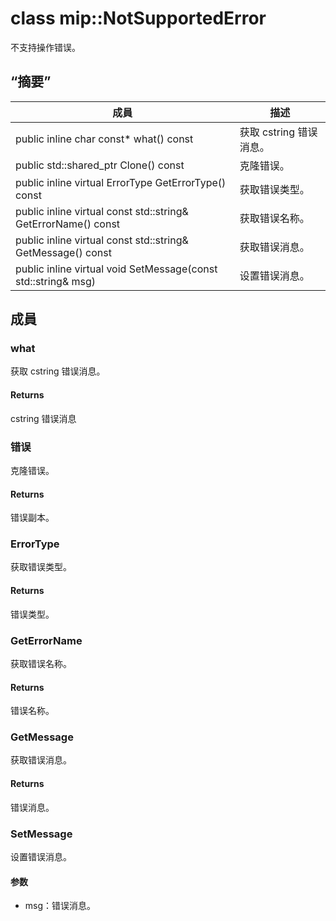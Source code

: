# <a name="class-mipnotsupportederror"></a>class mip::NotSupportedError 
不支持操作错误。
  
## <a name="summary"></a>“摘要”
 成員                        | 描述                                
--------------------------------|---------------------------------------------
public inline char const* what() const  |  获取 cstring 错误消息。
public std::shared_ptr<Error> Clone() const  |  克隆错误。
public inline virtual ErrorType GetErrorType() const  |  获取错误类型。
public inline virtual const std::string& GetErrorName() const  |  获取错误名称。
public inline virtual const std::string& GetMessage() const  |  获取错误消息。
public inline virtual void SetMessage(const std::string& msg)  |  设置错误消息。
  
## <a name="members"></a>成員
  
### <a name="what"></a>what
获取 cstring 错误消息。
  
#### <a name="returns"></a>Returns
cstring 错误消息
  
### <a name="error"></a>错误
克隆错误。
  
#### <a name="returns"></a>Returns
错误副本。
  
### <a name="errortype"></a>ErrorType
获取错误类型。
  
#### <a name="returns"></a>Returns
错误类型。
  
### <a name="geterrorname"></a>GetErrorName
获取错误名称。
  
#### <a name="returns"></a>Returns
错误名称。
  
### <a name="getmessage"></a>GetMessage
获取错误消息。
  
#### <a name="returns"></a>Returns
错误消息。
  
### <a name="setmessage"></a>SetMessage
设置错误消息。
  
#### <a name="parameters"></a>参数
* msg：错误消息。